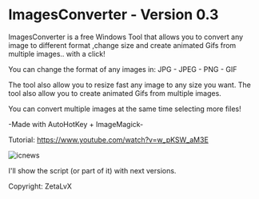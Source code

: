 # ImagesConverter - Version 0.3
ImagesConverter is a free Windows Tool that allows you to convert any image to different format ,change size and create animated Gifs from multiple images.. with a click!

You can change the format of any images in:
JPG - JPEG - PNG - GIF

The tool also allow you to resize fast any image to any size you want.
The tool also allow you to create animated Gifs from multiple images.

You can convert multiple images at the same time selecting more files!

-Made with AutoHotKey + ImageMagick-

Tutorial:
https://www.youtube.com/watch?v=w_pKSW_aM3E

![icnews](https://user-images.githubusercontent.com/19651044/178154473-d6ef7c9f-d972-414d-b316-032fb6367a39.PNG)

I'll show the script (or part of it) with next versions.

Copyright: ZetaLvX
